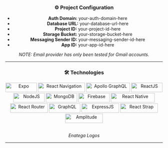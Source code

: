 


<div align="center">
  <h3>⚙️ Project Configuration</h3>
  <ul>
    <li><b>Auth Domain:</b> your-auth-domain-here</li>
    <li><b>Database URL:</b> your-database-url-here</li>
    <li><b>Project ID:</b> your-project-id-here</li>
    <li><b>Storage Bucket:</b> your-storage-bucket-here</li>
    <li><b>Messaging Sender ID:</b> your-messaging-sender-id-here</li>
    <li><b>App ID:</b> your-app-id-here</li>
  </ul>
  <p><i>NOTE: Email provider has only been tested for Gmail accounts.</i></p>
</div>

<hr/>

<div align="center">
  <h3>🛠️ Technologies</h3>
  <div>
    <img src="https://img.shields.io/badge/Expo-1C1C1C?logo=expo&logoColor=white" alt="Expo" width="100" height="30">
    <img src="https://img.shields.io/badge/React_Navigation-1C1C1C?logo=react-router&logoColor=white" alt="React Navigation" width="150" height="30">
    <img src="https://img.shields.io/badge/Apollo_GraphQL-1C1C1C?logo=graphql&logoColor=white" alt="Apollo GraphQL" width="140" height="30">
    <img src="https://img.shields.io/badge/ReactJS-61DAFB?logo=react&logoColor=black" alt="ReactJS" width="100" height="30">
    <img src="https://img.shields.io/badge/NodeJS-339933?logo=node.js&logoColor=white" alt="NodeJS" width="100" height="30">
    <img src="https://img.shields.io/badge/MongoDB-47A248?logo=mongodb&logoColor=white" alt="MongoDB" width="100" height="30">
    <img src="https://img.shields.io/badge/Firebase-FFCA28?logo=firebase&logoColor=white" alt="Firebase" width="100" height="30">
    <img src="https://img.shields.io/badge/React_Native-61DAFB?logo=react&logoColor=black" alt="React Native" width="140" height="30">
    <img src="https://img.shields.io/badge/React_Router-CA4245?logo=react-router&logoColor=white" alt="React Router" width="120" height="30">
    <img src="https://img.shields.io/badge/GraphQL-E10098?logo=graphql&logoColor=white" alt="GraphQL" width="100" height="30">
    <img src="https://img.shields.io/badge/ExpressJS-000000?logo=express&logoColor=white" alt="ExpressJS" width="120" height="30">
    <img src="https://img.shields.io/badge/React_Strap-00B0D4?logo=react&logoColor=white" alt="React Strap" width="120" height="30">
    <img src="https://img.shields.io/badge/Amplitude-FF7F00?logo=amplitude&logoColor=white" alt="Amplitude" width="120" height="30">
  </div>
  <br />
  <p><i>Enatega Logos</i></p>
</div>

<hr/>
